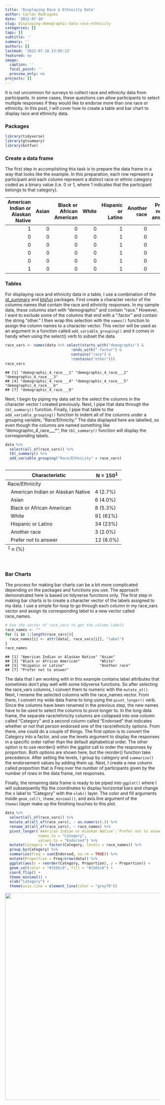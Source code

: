 ```yaml
---
title: 'Displaying Race & Ethnicity Data'
author: Carlos Rodriguez
date: '2022-07-10'
slug: displaying-demographic-data-race-ethnicity
categories: []
tags: []
subtitle: ''
summary: ''
authors: []
lastmod: '2022-07-10 23:05:13'
featured: no
image:
  caption: ''
  focal_point: ''
  preview_only: no
projects: []
---
```


It is not uncommon for surveys to collect race and ethnicity data from participants. In some cases, these questions can allow participants to select multiple responses if they would like to endorse more than one race or ethnicity. In this post, I will cover how to create a table and bar chart to display race and ethnicity data.

### Packages

``` r
library(tidyverse)
library(gtsummary)
library(bstfun)
```

### Create a data frame

The first step in accomplishing this task is to prepare the data frame in a way that looks like the example. In this preparation, each row represent a participant and each column represent a distinct race or ethnic category coded as a binary value (i.e. 0 or 1, where 1 indicates that the participant belongs to that category).

<table>
<thead>
<tr>
<th style="text-align:right;">
American Indian or Alaskan Native
</th>
<th style="text-align:right;">
Asian
</th>
<th style="text-align:right;">
Black or African American
</th>
<th style="text-align:right;">
White
</th>
<th style="text-align:right;">
Hispanic or Latino
</th>
<th style="text-align:right;">
Another race
</th>
<th style="text-align:right;">
Prefer not to answer
</th>
</tr>
</thead>
<tbody>
<tr>
<td style="text-align:right;">
1
</td>
<td style="text-align:right;">
0
</td>
<td style="text-align:right;">
0
</td>
<td style="text-align:right;">
0
</td>
<td style="text-align:right;">
1
</td>
<td style="text-align:right;">
0
</td>
<td style="text-align:right;">
0
</td>
</tr>
<tr>
<td style="text-align:right;">
0
</td>
<td style="text-align:right;">
0
</td>
<td style="text-align:right;">
0
</td>
<td style="text-align:right;">
0
</td>
<td style="text-align:right;">
1
</td>
<td style="text-align:right;">
0
</td>
<td style="text-align:right;">
0
</td>
</tr>
<tr>
<td style="text-align:right;">
0
</td>
<td style="text-align:right;">
0
</td>
<td style="text-align:right;">
0
</td>
<td style="text-align:right;">
0
</td>
<td style="text-align:right;">
1
</td>
<td style="text-align:right;">
0
</td>
<td style="text-align:right;">
0
</td>
</tr>
<tr>
<td style="text-align:right;">
0
</td>
<td style="text-align:right;">
0
</td>
<td style="text-align:right;">
0
</td>
<td style="text-align:right;">
0
</td>
<td style="text-align:right;">
1
</td>
<td style="text-align:right;">
0
</td>
<td style="text-align:right;">
0
</td>
</tr>
<tr>
<td style="text-align:right;">
0
</td>
<td style="text-align:right;">
0
</td>
<td style="text-align:right;">
0
</td>
<td style="text-align:right;">
0
</td>
<td style="text-align:right;">
1
</td>
<td style="text-align:right;">
0
</td>
<td style="text-align:right;">
0
</td>
</tr>
<tr>
<td style="text-align:right;">
1
</td>
<td style="text-align:right;">
0
</td>
<td style="text-align:right;">
0
</td>
<td style="text-align:right;">
0
</td>
<td style="text-align:right;">
1
</td>
<td style="text-align:right;">
0
</td>
<td style="text-align:right;">
0
</td>
</tr>
</tbody>
</table>

### Tables

For displaying race and ethnicity data in a table, I use a combination of the [gt_summary](https://www.danieldsjoberg.com/gtsummary/) and [btsfun](https://www.danieldsjoberg.com/bstfun/index.html) packages. First create a character vector of the columns names that contain the race and ethnicity responses. In my sample data, these columns start with “demographic” and contain “race.” However, I want to exclude some of the columns that end with a “.factor” and contain the string “other.” I then wrap this selection with the `names()` function to assign the column names to a character vector. This vector will be used as an argument in a function called `add_variable_grouping()` and it comes in handy when using the select() verb to subset the data.

``` r
race_vars <- names(data %>% select(starts_with("demographic") & 
                              !ends_with(".factor") & 
                              contains("race") &
                              !contains("other")))
race_vars
```

    ## [1] "demographic_4_race___1" "demographic_4_race___2" "demographic_4_race___3"
    ## [4] "demographic_4_race___4" "demographic_4_race___5" "demographic_4_race___6"
    ## [7] "demographic_4_race___8"

Next, I begin by piping my data set to the select the columns in the character vector I created previously. Next, I pipe that data through the `tbl_summary()` function. Finally, I pipe that table to the `add_variable_grouping()` function to indent all of the columns under a grouping variable, “Race/Ethnicity.” The data displayed here are labelled, so even though the columns are named something like “demographic_4\_race\_\_\_\*“, the `tbl_summary()` function will display the corresponding labels.

``` r
data %>% 
  select(all_of(race_vars)) %>%
  tbl_summary() %>%
  add_variable_grouping("Race/Ethnicity" = race_vars)
```

<div id="lreraharci" style="overflow-x:auto;overflow-y:auto;width:auto;height:auto;">
<style>html {
  font-family: -apple-system, BlinkMacSystemFont, 'Segoe UI', Roboto, Oxygen, Ubuntu, Cantarell, 'Helvetica Neue', 'Fira Sans', 'Droid Sans', Arial, sans-serif;
}

#lreraharci .gt_table {
  display: table;
  border-collapse: collapse;
  margin-left: auto;
  margin-right: auto;
  color: #333333;
  font-size: 16px;
  font-weight: normal;
  font-style: normal;
  background-color: #FFFFFF;
  width: auto;
  border-top-style: solid;
  border-top-width: 2px;
  border-top-color: #A8A8A8;
  border-right-style: none;
  border-right-width: 2px;
  border-right-color: #D3D3D3;
  border-bottom-style: solid;
  border-bottom-width: 2px;
  border-bottom-color: #A8A8A8;
  border-left-style: none;
  border-left-width: 2px;
  border-left-color: #D3D3D3;
}

#lreraharci .gt_heading {
  background-color: #FFFFFF;
  text-align: center;
  border-bottom-color: #FFFFFF;
  border-left-style: none;
  border-left-width: 1px;
  border-left-color: #D3D3D3;
  border-right-style: none;
  border-right-width: 1px;
  border-right-color: #D3D3D3;
}

#lreraharci .gt_title {
  color: #333333;
  font-size: 125%;
  font-weight: initial;
  padding-top: 4px;
  padding-bottom: 4px;
  padding-left: 5px;
  padding-right: 5px;
  border-bottom-color: #FFFFFF;
  border-bottom-width: 0;
}

#lreraharci .gt_subtitle {
  color: #333333;
  font-size: 85%;
  font-weight: initial;
  padding-top: 0;
  padding-bottom: 6px;
  padding-left: 5px;
  padding-right: 5px;
  border-top-color: #FFFFFF;
  border-top-width: 0;
}

#lreraharci .gt_bottom_border {
  border-bottom-style: solid;
  border-bottom-width: 2px;
  border-bottom-color: #D3D3D3;
}

#lreraharci .gt_col_headings {
  border-top-style: solid;
  border-top-width: 2px;
  border-top-color: #D3D3D3;
  border-bottom-style: solid;
  border-bottom-width: 2px;
  border-bottom-color: #D3D3D3;
  border-left-style: none;
  border-left-width: 1px;
  border-left-color: #D3D3D3;
  border-right-style: none;
  border-right-width: 1px;
  border-right-color: #D3D3D3;
}

#lreraharci .gt_col_heading {
  color: #333333;
  background-color: #FFFFFF;
  font-size: 100%;
  font-weight: normal;
  text-transform: inherit;
  border-left-style: none;
  border-left-width: 1px;
  border-left-color: #D3D3D3;
  border-right-style: none;
  border-right-width: 1px;
  border-right-color: #D3D3D3;
  vertical-align: bottom;
  padding-top: 5px;
  padding-bottom: 6px;
  padding-left: 5px;
  padding-right: 5px;
  overflow-x: hidden;
}

#lreraharci .gt_column_spanner_outer {
  color: #333333;
  background-color: #FFFFFF;
  font-size: 100%;
  font-weight: normal;
  text-transform: inherit;
  padding-top: 0;
  padding-bottom: 0;
  padding-left: 4px;
  padding-right: 4px;
}

#lreraharci .gt_column_spanner_outer:first-child {
  padding-left: 0;
}

#lreraharci .gt_column_spanner_outer:last-child {
  padding-right: 0;
}

#lreraharci .gt_column_spanner {
  border-bottom-style: solid;
  border-bottom-width: 2px;
  border-bottom-color: #D3D3D3;
  vertical-align: bottom;
  padding-top: 5px;
  padding-bottom: 5px;
  overflow-x: hidden;
  display: inline-block;
  width: 100%;
}

#lreraharci .gt_group_heading {
  padding-top: 8px;
  padding-bottom: 8px;
  padding-left: 5px;
  padding-right: 5px;
  color: #333333;
  background-color: #FFFFFF;
  font-size: 100%;
  font-weight: initial;
  text-transform: inherit;
  border-top-style: solid;
  border-top-width: 2px;
  border-top-color: #D3D3D3;
  border-bottom-style: solid;
  border-bottom-width: 2px;
  border-bottom-color: #D3D3D3;
  border-left-style: none;
  border-left-width: 1px;
  border-left-color: #D3D3D3;
  border-right-style: none;
  border-right-width: 1px;
  border-right-color: #D3D3D3;
  vertical-align: middle;
}

#lreraharci .gt_empty_group_heading {
  padding: 0.5px;
  color: #333333;
  background-color: #FFFFFF;
  font-size: 100%;
  font-weight: initial;
  border-top-style: solid;
  border-top-width: 2px;
  border-top-color: #D3D3D3;
  border-bottom-style: solid;
  border-bottom-width: 2px;
  border-bottom-color: #D3D3D3;
  vertical-align: middle;
}

#lreraharci .gt_from_md > :first-child {
  margin-top: 0;
}

#lreraharci .gt_from_md > :last-child {
  margin-bottom: 0;
}

#lreraharci .gt_row {
  padding-top: 8px;
  padding-bottom: 8px;
  padding-left: 5px;
  padding-right: 5px;
  margin: 10px;
  border-top-style: solid;
  border-top-width: 1px;
  border-top-color: #D3D3D3;
  border-left-style: none;
  border-left-width: 1px;
  border-left-color: #D3D3D3;
  border-right-style: none;
  border-right-width: 1px;
  border-right-color: #D3D3D3;
  vertical-align: middle;
  overflow-x: hidden;
}

#lreraharci .gt_stub {
  color: #333333;
  background-color: #FFFFFF;
  font-size: 100%;
  font-weight: initial;
  text-transform: inherit;
  border-right-style: solid;
  border-right-width: 2px;
  border-right-color: #D3D3D3;
  padding-left: 5px;
  padding-right: 5px;
}

#lreraharci .gt_stub_row_group {
  color: #333333;
  background-color: #FFFFFF;
  font-size: 100%;
  font-weight: initial;
  text-transform: inherit;
  border-right-style: solid;
  border-right-width: 2px;
  border-right-color: #D3D3D3;
  padding-left: 5px;
  padding-right: 5px;
  vertical-align: top;
}

#lreraharci .gt_row_group_first td {
  border-top-width: 2px;
}

#lreraharci .gt_summary_row {
  color: #333333;
  background-color: #FFFFFF;
  text-transform: inherit;
  padding-top: 8px;
  padding-bottom: 8px;
  padding-left: 5px;
  padding-right: 5px;
}

#lreraharci .gt_first_summary_row {
  border-top-style: solid;
  border-top-color: #D3D3D3;
}

#lreraharci .gt_first_summary_row.thick {
  border-top-width: 2px;
}

#lreraharci .gt_last_summary_row {
  padding-top: 8px;
  padding-bottom: 8px;
  padding-left: 5px;
  padding-right: 5px;
  border-bottom-style: solid;
  border-bottom-width: 2px;
  border-bottom-color: #D3D3D3;
}

#lreraharci .gt_grand_summary_row {
  color: #333333;
  background-color: #FFFFFF;
  text-transform: inherit;
  padding-top: 8px;
  padding-bottom: 8px;
  padding-left: 5px;
  padding-right: 5px;
}

#lreraharci .gt_first_grand_summary_row {
  padding-top: 8px;
  padding-bottom: 8px;
  padding-left: 5px;
  padding-right: 5px;
  border-top-style: double;
  border-top-width: 6px;
  border-top-color: #D3D3D3;
}

#lreraharci .gt_striped {
  background-color: rgba(128, 128, 128, 0.05);
}

#lreraharci .gt_table_body {
  border-top-style: solid;
  border-top-width: 2px;
  border-top-color: #D3D3D3;
  border-bottom-style: solid;
  border-bottom-width: 2px;
  border-bottom-color: #D3D3D3;
}

#lreraharci .gt_footnotes {
  color: #333333;
  background-color: #FFFFFF;
  border-bottom-style: none;
  border-bottom-width: 2px;
  border-bottom-color: #D3D3D3;
  border-left-style: none;
  border-left-width: 2px;
  border-left-color: #D3D3D3;
  border-right-style: none;
  border-right-width: 2px;
  border-right-color: #D3D3D3;
}

#lreraharci .gt_footnote {
  margin: 0px;
  font-size: 90%;
  padding-left: 4px;
  padding-right: 4px;
  padding-left: 5px;
  padding-right: 5px;
}

#lreraharci .gt_sourcenotes {
  color: #333333;
  background-color: #FFFFFF;
  border-bottom-style: none;
  border-bottom-width: 2px;
  border-bottom-color: #D3D3D3;
  border-left-style: none;
  border-left-width: 2px;
  border-left-color: #D3D3D3;
  border-right-style: none;
  border-right-width: 2px;
  border-right-color: #D3D3D3;
}

#lreraharci .gt_sourcenote {
  font-size: 90%;
  padding-top: 4px;
  padding-bottom: 4px;
  padding-left: 5px;
  padding-right: 5px;
}

#lreraharci .gt_left {
  text-align: left;
}

#lreraharci .gt_center {
  text-align: center;
}

#lreraharci .gt_right {
  text-align: right;
  font-variant-numeric: tabular-nums;
}

#lreraharci .gt_font_normal {
  font-weight: normal;
}

#lreraharci .gt_font_bold {
  font-weight: bold;
}

#lreraharci .gt_font_italic {
  font-style: italic;
}

#lreraharci .gt_super {
  font-size: 65%;
}

#lreraharci .gt_two_val_uncert {
  display: inline-block;
  line-height: 1em;
  text-align: right;
  font-size: 60%;
  vertical-align: -0.25em;
  margin-left: 0.1em;
}

#lreraharci .gt_footnote_marks {
  font-style: italic;
  font-weight: normal;
  font-size: 75%;
  vertical-align: 0.4em;
}

#lreraharci .gt_asterisk {
  font-size: 100%;
  vertical-align: 0;
}

#lreraharci .gt_slash_mark {
  font-size: 0.7em;
  line-height: 0.7em;
  vertical-align: 0.15em;
}

#lreraharci .gt_fraction_numerator {
  font-size: 0.6em;
  line-height: 0.6em;
  vertical-align: 0.45em;
}

#lreraharci .gt_fraction_denominator {
  font-size: 0.6em;
  line-height: 0.6em;
  vertical-align: -0.05em;
}
</style>
<table class="gt_table">
  
  <thead class="gt_col_headings">
    <tr>
      <th class="gt_col_heading gt_columns_bottom_border gt_left" rowspan="1" colspan="1"><strong>Characteristic</strong></th>
      <th class="gt_col_heading gt_columns_bottom_border gt_center" rowspan="1" colspan="1"><strong>N = 150</strong><sup class="gt_footnote_marks">1</sup></th>
    </tr>
  </thead>
  <tbody class="gt_table_body">
    <tr><td class="gt_row gt_left">Race/Ethnicity</td>
<td class="gt_row gt_center"></td></tr>
    <tr><td class="gt_row gt_left" style="text-align: left; text-indent: 10px;">American Indian or Alaskan Native</td>
<td class="gt_row gt_center">4 (2.7%)</td></tr>
    <tr><td class="gt_row gt_left" style="text-align: left; text-indent: 10px;">Asian</td>
<td class="gt_row gt_center">6 (4.0%)</td></tr>
    <tr><td class="gt_row gt_left" style="text-align: left; text-indent: 10px;">Black or African American</td>
<td class="gt_row gt_center">8 (5.3%)</td></tr>
    <tr><td class="gt_row gt_left" style="text-align: left; text-indent: 10px;">White</td>
<td class="gt_row gt_center">91 (61%)</td></tr>
    <tr><td class="gt_row gt_left" style="text-align: left; text-indent: 10px;">Hispanic or Latino</td>
<td class="gt_row gt_center">34 (23%)</td></tr>
    <tr><td class="gt_row gt_left" style="text-align: left; text-indent: 10px;">Another race</td>
<td class="gt_row gt_center">3 (2.0%)</td></tr>
    <tr><td class="gt_row gt_left" style="text-align: left; text-indent: 10px;">Prefer not to answer</td>
<td class="gt_row gt_center">12 (8.0%)</td></tr>
  </tbody>
  
  <tfoot class="gt_footnotes">
    <tr>
      <td class="gt_footnote" colspan="2"><sup class="gt_footnote_marks">1</sup> n (%)</td>
    </tr>
  </tfoot>
</table>
</div>

<br>

### Bar Charts

The process for making bar charts can be a bit more complicated depending on the packages and functions you use. The approach demonstrated here is based on tidyverse functions only. The first step in making bar charts is to create a character vector of the labels assigned to my data. I use a simple for-loop to go through each column in my race_vars vector and assign its corresponding label to a new vector called race_names.

``` r
# Use the vector of race_vars to get the column labels
race_names <- ""
for (i in 1:length(race_vars)){
  race_names[i] <- attr(data[, race_vars[i]], "label")
}
race_names
```

    ## [1] "American Indian or Alaskan Native" "Asian"                            
    ## [3] "Black or African American"         "White"                            
    ## [5] "Hispanic or Latino"                "Another race"                     
    ## [7] "Prefer not to answer"

The data that I am working with in this example contains label attributes that sometimes don’t play well with some tidyverse functions. So after selecting the race_vars columns, I convert them to numeric with the `mutate_at()`. Next, I rename the selected columns with the race_names vector. From there, I convert my wide data frame to long using the `pivot_longer()` verb. Since the columns have been renamed in the previous step, the new names have to be used to select the columns to pivot longer to. In the long data frame, the separate race/ethnicity columns are collapsed into one column called “Category” and a second column called “Endorsed” that indicates whether or not that person endorsed one of the race/ethnicity options. From there, one could do a couple of things. The first option is to convert the Category into a factor, and use the levels argument to display the responses in a specific order rather than the default alphabetical order. The other option is to use reorder() within the ggplot call to order the responses by proportion. Both options are shown here, but the reorder() function take precedence. After setting the levels, I group by category and `summarise()` the endorsement values by adding them up. Next, I create a new column called proportion that is Freq over the number of participants given by the number of rows in the data frame, not responses.

Finally, the remaining data frame is ready to be piped into `ggplot()` where I will subsequently flip the coordinates to display horizontal bars and change the x label to “Category” with the `xlab()` layer. The color and fill arguments inside `geom_col()`, `theme_minimal()`, and axis.line argument of the `theme()`layer make up the finishing touches to this plot.

``` r
data %>% 
  select(all_of(race_vars)) %>%
  mutate_at(all_of(race_vars), ~ as.numeric(.)) %>% 
  rename_at(all_of(race_vars), ~ race_names) %>%
  pivot_longer(`American Indian or Alaskan Native`:`Prefer not to answer`,
               names_to = "Category",
               values_to = "Endorsed") %>%
  mutate(Category = factor(Category, levels = race_names)) %>%
  group_by(Category) %>%
  summarise(Freq = sum(Endorsed, na.rm = TRUE)) %>%
  mutate(Proportion = Freq/nrow(data)) %>%
  ggplot(aes(x = reorder(Category, Proportion), y = Proportion)) +
  geom_col(color = "#1565c0", fill = "#1565c0") +
  coord_flip() +
  theme_minimal() +
  xlab("Category") +
  theme(axis.line = element_line(color = "grey70"))
```

<img src="{{< blogdown/postref >}}index.en_files/figure-html/plot of race/ethnicity-1.png" width="672" />
